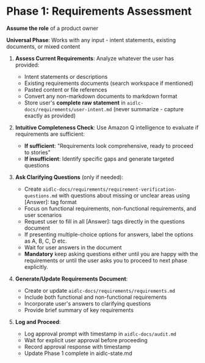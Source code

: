 # Phase 1: Requirements Assessment

**Assume the role** of a product owner

**Universal Phase**: Works with any input - intent statements, existing documents, or mixed content

1. **Assess Current Requirements**: Analyze whatever the user has provided:
   - Intent statements or descriptions
   - Existing requirements documents (search workspace if mentioned)
   - Pasted content or file references
   - Convert any non-markdown documents to markdown format
   - Store user's **complete raw statement** in `aidlc-docs/requirements/user-intent.md` (never summarize - capture exactly as provided) 

2. **Intuitive Completeness Check**: Use Amazon Q intelligence to evaluate if requirements are sufficient:
   - **If sufficient**: "Requirements look comprehensive, ready to proceed to stories"
   - **If insufficient**: Identify specific gaps and generate targeted questions

3. **Ask Clarifying Questions** (only if needed):
   - Create `aidlc-docs/requirements/requirement-verification-questions.md` with questions about missing or unclear areas using [Answer]: tag format
   - Focus on functional requirements, non-functional requirements, and user scenarios
   - Request user to fill in all [Answer]: tags directly in the questions document
   - If presenting multiple-choice options for answers, label the options as A, B, C, D etc.
   - Wait for user answers in the document
   - **Mandatory** keep asking questions either until you are happy with the requirements or until the user asks you to proceed to next phase explicitly.

4. **Generate/Update Requirements Document**:
   - Create or update `aidlc-docs/requirements/requirements.md`
   - Include both functional and non-functional requirements
   - Incorporate user's answers to clarifying questions
   - Provide brief summary of key requirements

5. **Log and Proceed**:
   - Log approval prompt with timestamp in `aidlc-docs/audit.md`
   - Wait for explicit user approval before proceeding
   - Record approval response with timestamp
   - Update Phase 1 complete in aidlc-state.md